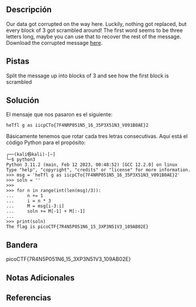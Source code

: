 ## Descripción
Our data got corrupted on the way here. Luckily, nothing got replaced, but every block of 3 got scrambled around! The first word seems to be three letters long, maybe you can use that to recover the rest of the message. Download the corrupted message [here](https://artifacts.picoctf.net/c/192/message.txt).

## Pistas 
Split the message up into blocks of 3 and see how the first block is scrambled

## Solución

El mensaje que nos pasaron es el siguiente:
```
heTfl g as iicpCTo{7F4NRP051N5_16_35P3X51N3_V091B0AE}2   
```
Básicamente tenemos que rotar cada tres letras consecutivas. Aquí está el código Python para el propósito:

```
┌──(kali㉿kali)-[~]
└─$ python3
Python 3.11.2 (main, Feb 12 2023, 00:48:52) [GCC 12.2.0] on linux
Type "help", "copyright", "credits" or "license" for more information.
>>> msg = 'heTfl g as iicpCTo{7F4NRP051N5_16_35P3X51N3_V091B0AE}2'
>>> soln = ''
>>> 
>>> for n in range(int(len(msg)/3)):
...     n += 1
...     i = n * 3
...     M = msg[i-3:i]
...     soln += M[-1] + M[:-1]
... 
>>> print(soln)
The flag is picoCTF{7R4N5P051N6_15_3XP3N51V3_109AB02E}

```

## Bandera
picoCTF{7R4N5P051N6_15_3XP3N51V3_109AB02E}

## Notas Adicionales

## Referencias
